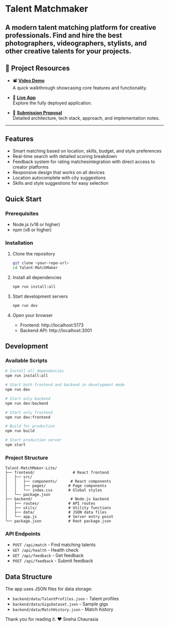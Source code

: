 # Talent Matchmaker 

A modern talent matching platform for creative professionals. Find and hire the best photographers, videographers, stylists, and other creative talents for your projects.
---

## 🔗 Project Resources

- 📽 **[Video Demo](https://drive.google.com/file/d/15yyF3fOJliQaLfz3qpLD6O52f5wzsWzd/view?usp=sharing)**  
  A quick walkthrough showcasing core features and functionality.

- 🚀 **[Live App](https://talent-matchmaker-24l2.onrender.com/)**  
  Explore the fully deployed application.

- 📄 **[Submission Proposal](https://docs.google.com/document/d/16c9YpbQnaXELGEk160mFWYwtRozefCezk4k_ogG7fbo/edit?usp=sharing)**  
  Detailed architecture, tech stack, approach, and implementation notes.

---

## Features

- Smart matching based on location, skills, budget, and style preferences
- Real-time search with detailed scoring breakdown
- Feedback system for rating matchesintegration with direct access to creator platforms
- Responsive design that works on all devices
- Location autocomplete with city suggestions
- Skills and style suggestions for easy selection

## Quick Start

### Prerequisites

- Node.js (v18 or higher)
- npm (v8 or higher)

### Installation

1. Clone the repository
   ```bash
   git clone <your-repo-url>
   cd Talent-MatchMaker
   ```

2. Install all dependencies
   ```bash
   npm run install:all
   ```

3. Start development servers
   ```bash
   npm run dev
   ```

4. Open your browser
   - Frontend: http://localhost:5173
   - Backend API: http://localhost:3001

## Development

### Available Scripts

```bash
# Install all dependencies
npm run install:all

# Start both frontend and backend in development mode
npm run dev

# Start only backend
npm run dev:backend

# Start only frontend
npm run dev:frontend

# Build for production
npm run build

# Start production server
npm start
```

### Project Structure

```
Talent-MatchMaker-Lite/
├── frontend/                 # React frontend
│   ├── src/
│   │   ├── components/      # React components
│   │   ├── pages/          # Page components
│   │   └── index.css       # Global styles
│   └── package.json
├── backend/                 # Node.js backend
│   ├── routes/             # API routes
│   ├── utils/              # Utility functions
│   ├── data/               # JSON data files
│   └── app.js              # Server entry point
└── package.json            # Root package.json
```
### API Endpoints

- `POST /api/match` - Find matching talents
- `GET /api/health` - Health check
- `GET /api/feedback` - Get feedback
- `POST /api/feedback` - Submit feedback

## Data Structure

The app uses JSON files for data storage:

- `backend/data/TalentProfiles.json` - Talent profiles
- `backend/data/GigsDataset.json` - Sample gigs
- `backend/data/MatchHistory.json` - Match history


Thank you for reading it.
❤️ Sneha Chaurasia
